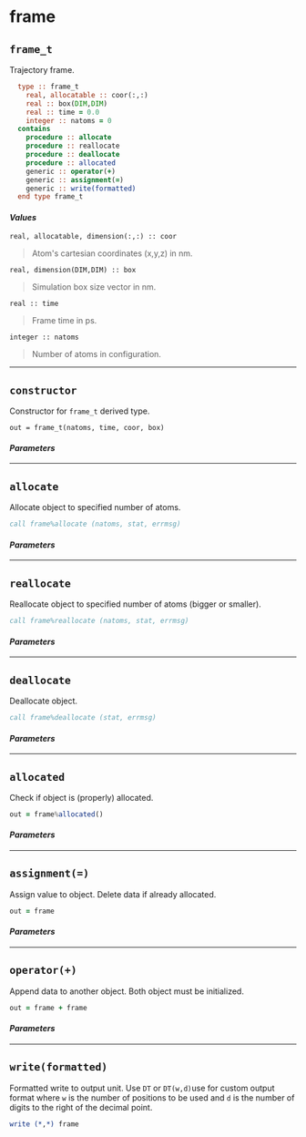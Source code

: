 # frame

## `frame_t`
Trajectory frame.
```fortran
  type :: frame_t
    real, allocatable :: coor(:,:)
    real :: box(DIM,DIM)
    real :: time = 0.0
    integer :: natoms = 0
  contains
    procedure :: allocate 
    procedure :: reallocate 
    procedure :: deallocate 
    procedure :: allocated
    generic :: operator(+)
    generic :: assignment(=)
    generic :: write(formatted)
  end type frame_t  
```
#### *Values*
`real, allocatable, dimension(:,:) :: coor`
> Atom's cartesian coordinates (x,y,z) in nm.

`real, dimension(DIM,DIM) :: box`
> Simulation box size vector in nm.

`real :: time`
> Frame time in ps.

`integer :: natoms`
> Number of atoms in configuration.

---------------------------------------------------------------------

## `constructor`
Constructor for `frame_t` derived type.
```
out = frame_t(natoms, time, coor, box)
```
#### *Parameters*

---------------------------------------------------------------------

## `allocate`
Allocate object to specified number of atoms.
```fortran
call frame%allocate (natoms, stat, errmsg)
```
#### *Parameters*

---------------------------------------------------------------------

## `reallocate`
Reallocate object to specified number of atoms (bigger or smaller).
```fortran
call frame%reallocate (natoms, stat, errmsg)
```
#### *Parameters*

---------------------------------------------------------------------

## `deallocate`
Deallocate object.
```fortran
call frame%deallocate (stat, errmsg)
```
#### *Parameters*

---------------------------------------------------------------------

## `allocated`
Check if object is (properly) allocated.
```fortran
out = frame%allocated()
```
#### *Parameters*

---------------------------------------------------------------------

## `assignment(=)`
Assign value to object. Delete data if already allocated.
```fortran
out = frame
```
#### *Parameters*

---------------------------------------------------------------------

## `operator(+)`
Append data to another object. Both object must be initialized.
```fortran
out = frame + frame
```
#### *Parameters*

---------------------------------------------------------------------

## `write(formatted)`
Formatted write to output unit. Use `DT` or `DT(w,d)`use for custom output format where `w` is the number of positions to be used and `d` is the number of digits to the right of the decimal point.
```fortran
write (*,*) frame
```
